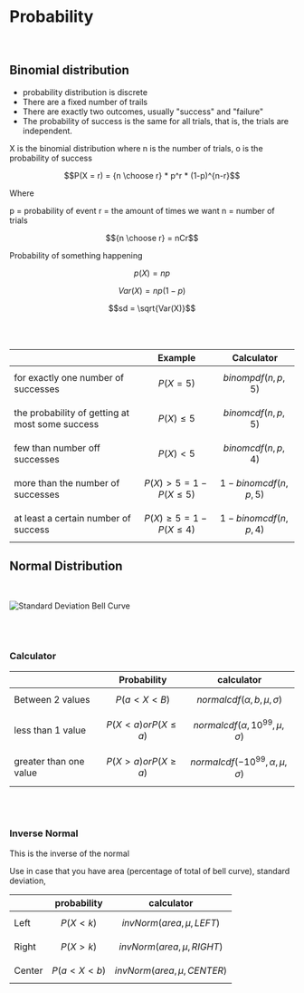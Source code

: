 <script type="text/javascript" async src="https://cdnjs.cloudflare.com/ajax/libs/mathjax/2.7.5/MathJax.js?config=TeX-MML-AM_CHTML"></script>
<script type="text/javascript" async src="https://cdnjs.cloudflare.com/ajax/libs/mathjax/2.7.5/MathJax.js?config=TeX-MML-AM_CHTML"></script>

# Probability
<br/>

## Binomial distribution

 - probability distribution is discrete
 - There are a fixed number of trails
 - There are exactly two outcomes, usually "success" and "failure"
 - The probability of success is the same for all trials, that is, the trials are independent.

X is the binomial distribution where n is the number of trials, o is the probability of success 

$$P(X = r) = {n \choose r} * p^r * (1-p)^{n-r}$$

Where 

p = probability of event
r = the amount of times we want
n = number of trials


$${n \choose r} = nCr$$

Probability of something happening

$$p(X) = np$$

$$Var(X) = np(1-p)$$

$$sd = \sqrt{Var(X)}$$

<br/><br/>

|                                                 | Example                          | Calculator              |
| ----------------------------------------------- | -------------------------------- | ----------------------- |
| for exactly one number of successes             | $$P(X = 5 ) $$                   | $$binompdf(n,p,5)$$     |
| the probability of getting at most some success | $$P(X) \leq 5 $$                 | $$binomcdf(n,p,5)$$     |
| few than number off successes                   | $$P(X) < 5$$                     | $$binomcdf(n,p,4)$$     |
| more than the number of successes               | $$P(X) > 5 = 1- P(X \leq 5)$$    | $$1 - binomcdf(n,p,5)$$ |
| at least a certain number of success            | $$P(X) \geq 5 = 1- P(X \leq 4)$$ | $$1 - binomcdf(n,p,4)$$ |



## Normal Distribution

<br>

![Standard Deviation Bell Curve](https://spss-tutorials.com/img/standard-normal-distribution-with-probabilities.png)

<br>
<br>

### Calculator

|                        | Probability                 | calculator                       |
| ---------------------- | --------------------------- | -------------------------------- |
| Between 2 values       | $$P(a < X < B)$$            | $$normalcdf(\alpha,b,\mu,\sigma)$$           |
| less than 1 value      | $$P(X < a) or P(X \leq a)$$ | $$normalcdf(\alpha, 10^{99}, \mu, \sigma)$$  |
| greater than one value | $$P(X > a) or P(X \geq a)$$ | $$normalcdf(-10^{99}, \alpha, \mu, \sigma)$$ |

<br><br>

### Inverse Normal 

This is the inverse of the normal

Use in case that you have area (percentage of total of bell curve), standard deviation, 

|        | probability      | calculator                   |
| ------ | ---------------- | ---------------------------- |
| Left   | $$P(X < k)$$     | $$invNorm(area, \mu, LEFT)$$   |
| Right  | $$P(X > k)$$     | $$invNorm(area, \mu, RIGHT)$$  |
| Center | $$P(a < X < b)$$ | $$invNorm(area, \mu, CENTER)$$ |


